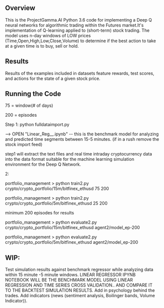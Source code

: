 ## Overview

This is the ProjectGamma.AI Python 3.6 code for implementing a Deep Q neural networks for algorithmic trading within the Futures market.It's implementation of Q-learning applied to (short-term) stock trading. The model uses n-day windows of LOW prices (Time,Open,High,Low,Close,Volume) to determine if the best action to take at a given time is to buy, sell or hold.


## Results

Results of the examples included in datasets feature rewards, test scores, and actions for the state of a given stock price. 


## Running the Code


75 = window(# of days)


200 = episodes

Step 1: python fulldataimport.py


--> OPEN "Linear_Reg__.ipynb" -- this is the benchmark model for analyzing and predicted time segments between 15-5 minutes.
(if in a rush remove the stock import feed)

step1 will extract the text files and real time intraday cryptocurrency data into the data format suitable for the machine learning simulation environment for the Deep Q Network.

2:

portfolio_management > python train2.py crypto/crypto_portfolio/15m/bitfinex_ethusd 75 200

portfolio_management > python train2.py crypto/crypto_portfolio/5m/bitfinex_ethusd 25 200

minimum 200 episodes for results

portfolio_management > python evaluate2.py  crypto/crypto_portfolio/15m/bitfinex_ethusd  agent2/model_ep-200

portfolio_management > python evaluate2.py  crypto/crypto_portfolio/5m/bitfinex_ethusd  agent2/model_ep-200

## WIP:

Test simulation results against benchmark regressor while analyzing data within 15 minute -5 minute windows. LINEAR REGRESSOR IPYNB NOTEBOOK WILL BE THE BENCHMARK MODEL USING LINEAR REGRESSION AND TIME SERIES CROSS VALIDATION.. AND COMPARE IT TO THE BACKTEST SIMULATION RESULTS. Add in psychology behind the trades. Add indicators (news (sentiment analysis, Boilinger bands, Volume Indicator)).
